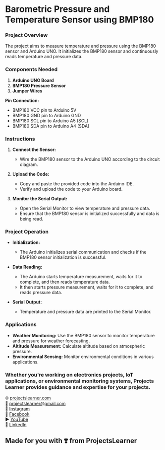 # Barometric Pressure and Temperature Sensor using BMP180

### Project Overview

The project aims to measure temperature and pressure using the BMP180 sensor and Arduino UNO. It initializes the BMP180 sensor and continuously reads temperature and pressure data.

### Components Needed

1. **Arduino UNO Board**
2. **BMP180 Pressure Sensor**
3. **Jumper Wires**

**Pin Connection:**
- BMP180 VCC pin to Arduino 5V
- BMP180 GND pin to Arduino GND
- BMP180 SCL pin to Arduino A5 (SCL)
- BMP180 SDA pin to Arduino A4 (SDA)

### Instructions

1. **Connect the Sensor:**
   - Wire the BMP180 sensor to the Arduino UNO according to the circuit diagram.
   
2. **Upload the Code:**
   - Copy and paste the provided code into the Arduino IDE.
   - Verify and upload the code to your Arduino board.
   
3. **Monitor the Serial Output:**
   - Open the Serial Monitor to view temperature and pressure data.
   - Ensure that the BMP180 sensor is initialized successfully and data is being read.

### Project Operation

- **Initialization:**
  - The Arduino initializes serial communication and checks if the BMP180 sensor initialization is successful.
  
- **Data Reading:**
  - The Arduino starts temperature measurement, waits for it to complete, and then reads temperature data.
  - It then starts pressure measurement, waits for it to complete, and reads pressure data.
  
- **Serial Output:**
  - Temperature and pressure data are printed to the Serial Monitor.

### Applications

- **Weather Monitoring:** Use the BMP180 sensor to monitor temperature and pressure for weather forecasting.
- **Altitude Measurement:** Calculate altitude based on atmospheric pressure.
- **Environmental Sensing:** Monitor environmental conditions in various applications.

### Whether you're working on electronics projects, IoT applications, or environmental monitoring systems, Projects Learner provides guidance and expertise for your projects.

🌐 [projectslearner.com](https://www.projectslearner.com)  
📧 [projectslearner@gmail.com](mailto:projectslearner@gmail.com)  
📸 [Instagram](https://www.instagram.com/projectslearner/)  
📘 [Facebook](https://www.facebook.com/projectslearner)  
▶️ [YouTube](https://www.youtube.com/@ProjectsLearner)  
📘 [LinkedIn](https://www.linkedin.com/in/projectslearner)  

## Made for you with ❣️ from ProjectsLearner 

